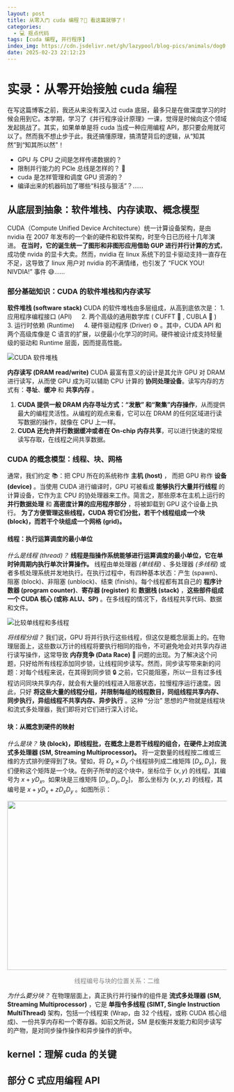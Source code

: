 ```yaml
---
layout: post
title: 从零入门 cuda 编程？🦴 看这篇就够了！
categories:
  - 💻 抠点代码
tags: [cuda 编程, 并行程序]
index_img: https://cdn.jsdelivr.net/gh/lazypool/blog-pics/animals/dog0.png
date: 2025-02-23 22:12:23
---
```


# 实录：从零开始接触 cuda 编程

在写这篇博客之前，我还从来没有深入过 cuda 底层，最多只是在做深度学习的时候会用到它。本学期，学习了《并行程序设计原理》一课，觉得是时候向这个领域发起挑战了。其实，如果单单是将 cuda 当成一种应用编程 API，那只要会用就可以了。然而我不想止步于此，我还搞懂原理，搞清楚背后的逻辑，从“知其然”到“知其所以然”！

- GPU 与 CPU 之间是怎样传递数据的？
- 限制并行能力的 PCle 总线是怎样的？ 🤔
- cuda 是怎样管理和调度 GPU 资源的？
- 编译出来的机器码加了哪些“科技与狠活”？……

## 从底层到抽象：软件堆栈、内存读取、概念模型

CUDA（Compute Unified Device Architecture）统一计算设备架构，是由 nvidia 在 2007 年发布的一个新的硬件和软件架构，时至今日已历经十几年演进。 **在当时，它的诞生统一了图形和非图形应用借助 GUP 进行并行计算的方式**，成功使 nvida 的显卡大卖。然而，nvidia 在 linux 系统下的显卡驱动支持一直存在不足，这导致了 linux 用户对 nvidia 的不满情绪，也引发了 “FUCK YOU! NIVDIA!” 事件 😅……

### 部分基础知识：CUDA 的软件堆栈和内存读写

**软件堆栈 (software stack)** CUDA 的软件堆栈由多层组成，从高到底依次是： 1. 应用程序编程接口 (API) &ensp;&ensp; 2. 两个高级的通用数学库 ( CUFFT 🔧 , CUBLA 🧮 ) &ensp;&ensp; 3. 运行时依赖 (Runtime) &ensp;&ensp; 4. 硬件驱动程序 (Driver) ⚙  。其中，CUDA API 和两个高级库像是 C 语言的扩展，以便最小化学习的时间。硬件被设计成支持轻量级的驱动和 Runtime 层面，因而提高性能。

![CUDA 软件堆栈](0223_cuda-archtecture.png)

**内存读写 (DRAM read/write)** CUDA 最富有意义的设计是其允许 GPU 对 DRAM 进行读写，从而使 GPU 成为可以辅助 CPU 计算的 **协同处理设备**。读写内存的方式有：**寻址**、**缓冲** 和 **共享内存** 。

1) **CUDA 提供一般 DRAM 内存寻址方式：“发散” 和“聚集”内存操作**，从而提供最大的编程灵活性。从编程的观点来看，它可以在 DRAM 的任何区域进行读写数据的操作，就像在 CPU 上一样。
2) **CUDA 还允许并行数据缓冲或者在 On-chip 内存共享**，可以进行快速的常规读写存取，在线程之间共享数据。

### CUDA 的概念模型：线程、块、网格

通常，我们约定 📚：把 CPU 所在的系统称作 **主机 (host)** ， 而把 GPU 称作 **设备 (device)** 。当使用 CUDA 进行编译时，GPU 可被看成 **能够执行大量并行线程** 的计算设备，它作为主 CPU 的协处理器来工作。简言之，那些原本在主机上运行的 **并行数据处理** 和 **高密度计算的应用程序部分** ，将被卸载到 GPU 这个设备上执行。 **为了方便管理这些线程，CUDA 将它们分批，若干个线程组成一个块 (block)，而若干个块组成一个网格 (grid)。**

#### 线程：执行运算调度的最小单位

*什么是线程 (thread)？* **线程是指操作系统能够进行运算调度的最小单位，它在单时钟周期内执行单次计算操作。** 线程由单处理器 _(单线程)_ 、多处理器 _(多线程)_ 或者多核处理系统并发地执行。在执行过程中，有四种基本状态：产生 (spawn)、阻塞 (block)、非阻塞 (unblock)、结束 (finish)。每个线程都有其自己的 **程序计数器 (program counter)**、**寄存器 (register)** 和 **数据栈 (stack)** ，**这些部件组成一个 CUDA 核心 (或称 ALU、SP)** 。在多线程的情况下，各线程共享代码、数据和文件。

![比较单线程和多线程](https://www.cs.uic.edu/~jbell/CourseNotes/OperatingSystems/images/Chapter4/4_01_ThreadDiagram.jpg)

*将线程分组？* 我们说，GPU 将并行执行这些线程，但这仅是概念层面上的。在物理层面上，这些数以万计的线程将要执行相同的指令，不可避免地会对共享内存进行读写操作，这常导致 **内存竞争 (Data Race)** 💢 问题的出现。为了解决这个问题，只好给所有线程添加同步锁，让线程同步读写。然而，同步读写带来新的问题：对每个线程来说，在其得到同步锁 🔒 之前，它只能阻塞，所以一旦有过多线程访问同块共享内存，就会有大量的线程进入阻塞状态，拉慢程序运行速度。因此，只好 **将这些大量的线程分组，并限制每组的线程数目，同组线程共享内存、同步执行，异组线程不共享内存、异步执行** 。这种 “分治” 思想的产物就是线程块和流式多处理器，我们即将对它们进行深入讨论。

#### 块：从概念到硬件的映射

*什么是块？* **块 (block)，即线程批，在概念上是若干线程的组合，在硬件上对应流式多处理器 (SM, Streaming Multiprocessor)。** 将一定数量的线程按二维或三维的方式排列便得到了块。譬如，将 $D_x \times D_y$ 个线程排列成二维矩阵 $[D_x, D_y]$，我们便称这个矩阵是一个块。在例子所举的这个块中，坐标位于 $(x, y)$ 的线程，其编号为 $x + yD_x$。如果块是三维矩阵 $[D_x, D_y, D_z]$， 那么坐标为 $(x, y, z)$ 的线程，其编号是 $x + yD_x + zD_xD_y$ 。如图所示：

<div align="center"><img style="height: 388px; width: 666px; object-fit: cover; object-position: 0px -422px;" src="https://upload.wikimedia.org/wikipedia/commons/5/5b/Block-thread.svg"/><p style="color: gray; font-size: 14px;">线程编号与块的位置关系：二维</p></div>

*为什么要分块？* 在物理层面上，真正执行并行操作的组件是 **流式多处理器 (SM, Streaming Multiprocessor)** ，它是 **单指令多线程 (SIMT, Single Instruction MultiThread)** 架构，包括一个线程束 (Wrap，由 32 个线程，或称 CUDA 核心组成)、一份共享内存和一个寄存器。如前文所说，SM 是权衡并发能力和同步读写的产物，是对同步操作操作和异步操作的折中。

## kernel：理解 cuda 的关键

## 部分 C 式应用编程 API
